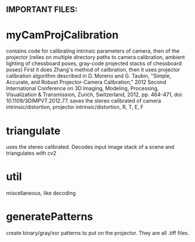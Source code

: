 ## IMPORTANT FILES:
# myCamProjCalibration
contains code for calibrating intrinsic parameters of camera, then of the projector (relies on multiple directory paths to camera calibration, ambient lighting of chessboard poses, gray-code projected stacks of chessboard poses)
First it does Zhang's method of calibration, then it uses projector calibration algorithm described in D. Moreno and G. Taubin, "Simple, Accurate, and Robust Projector-Camera Calibration," 2012 Second International Conference on 3D Imaging, Modeling, Processing, Visualization & Transmission, Zurich, Switzerland, 2012, pp. 464-471, doi: 10.1109/3DIMPVT.2012.77.
saves the stereo calibrated of camera intrinsic/distortion, projector intrinsic/distortion, R, T, E, F
# triangulate
uses the stereo calibrated. Decodes input image stack of a scene and triangulates with cv2
# util
miscellaneous, like decoding
# generatePatterns
create binary/gray/xor patterns to put on the projector. They are all .tiff files. 
